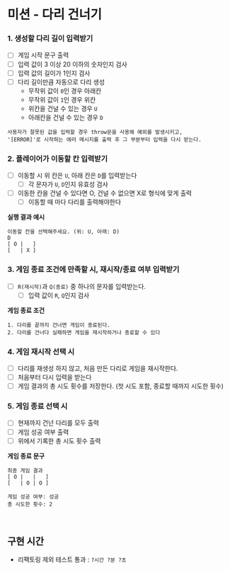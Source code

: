# 미션 - 다리 건너기

### 1. 생성할 다리 길이 입력받기

- [ ] 게임 시작 문구 출력
- [ ] 입력 값이 3 이상 20 이하의 숫자인지 검사
- [ ] 입력 값의 길이가 1인지 검사
- [ ] 다리 길이만큼 자동으로 다리 생성
  - 무작위 값이 `0`인 경우 아래칸
  - 무작위 값이 `1`인 경우 위칸
  - 위칸을 건널 수 있는 경우 `U`
  - 아래칸을 건널 수 있는 경우 `D`

```
사용자가 잘못된 값을 입력할 경우 throw문을 사용해 예외를 발생시키고,
'[ERROR]'로 시작하는 에러 메시지를 출력 후 그 부분부터 입력을 다시 받는다.
```

### 2. 플레이어가 이동할 칸 입력받기

- [ ] 이동할 시 위 칸은 `U`, 아래 칸은 `D`를 입력받는다
  - [ ] 각 문자가 `U`, `D`인지 유효성 검사
- [ ] 이동한 칸을 건널 수 있다면 O, 건널 수 없으면 X로 형식에 맞게 출력
  - [ ] 이동할 때 마다 다리를 출력해야한다

**실행 결과 예시**

```
이동할 칸을 선택해주세요. (위: U, 아래: D)
D
[ O |   ]
[   | X ]
```

### 3. 게임 종료 조건에 만족할 시, 재시작/종료 여부 입력받기

- [ ] `R(재시작)`과 `Q(종료)` 중 하나의 문자를 입력받는다.
  - [ ] 입력 값이 `R`, `Q`인지 검사

**게임 종료 조건**

```
1. 다리를 끝까지 건너면 게임이 종료된다.
2. 다리를 건너다 실패하면 게임을 재시작하거나 종료할 수 있다
```

### 4. 게임 재시작 선택 시

- [ ] 다리를 재생성 하지 않고, 처음 만든 다리로 게임을 재시작한다.
- [ ] 처음부터 다시 입력을 받는다
- [ ] 게임 결과의 총 시도 횟수를 저장한다. (첫 시도 포함, 종료할 때까지 시도한 횟수)

### 5. 게임 종료 선택 시

- [ ] 현재까지 건넌 다리를 모두 출력
- [ ] 게임 성공 여부 출력
- [ ] 위에서 기록한 총 시도 횟수 출력

**게임 종료 문구**

```
최종 게임 결과
[ O |   |   ]
[   | O | O ]

게임 성공 여부: 성공
총 시도한 횟수: 2
```

<br >

## 구현 시간

- 리팩토링 제외 테스트 통과 : `?시간 ?분 ?초`
